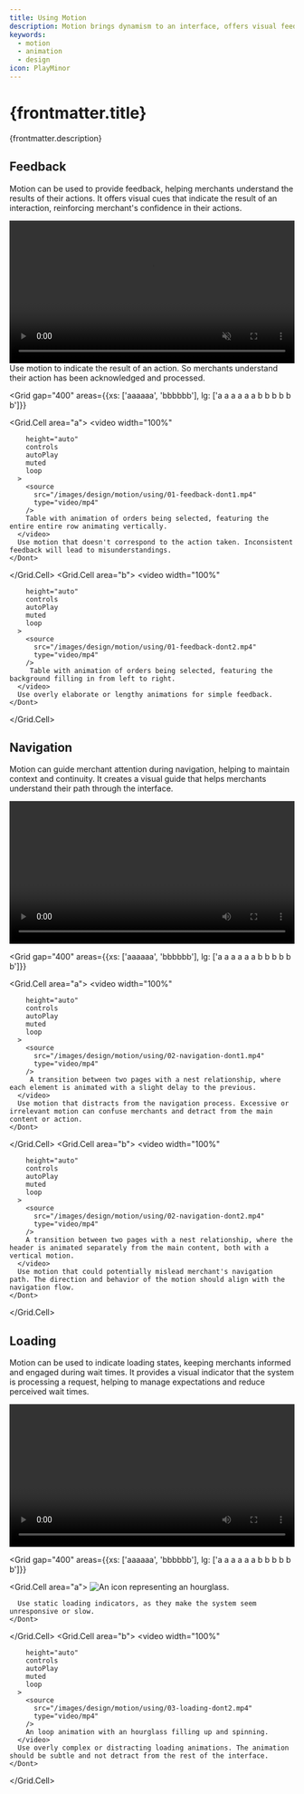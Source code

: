 ```yaml
---
title: Using Motion
description: Motion brings dynamism to an interface, offers visual feedback and aids merchants understanding the outcomes of their actions.
keywords:
  - motion
  - animation
  - design
icon: PlayMinor
---
```


# {frontmatter.title}

<Lede>{frontmatter.description}</Lede>

<Subnav />

## Feedback

Motion can be used to provide feedback, helping merchants understand the results of their actions. It offers visual cues that indicate the result of an interaction, reinforcing merchant's confidence in their actions.

<Stack gap="400">
  <Do>
    <video
      width="100%"
      height="auto"
      controls
      autoPlay
      muted
      loop
    >
      <source
        src="/images/design/motion/using/01-feedback-do.mp4"
        type="video/mp4"
      />
      Table with animation of orders being selected, featuring a quick transition with a subtle checkmark animation.
    </video>
    Use motion to indicate the result of an action. So merchants understand their action has been acknowledged and processed.
  </Do>

<Grid
  gap="400"
  areas={{xs: ['aaaaaa', 'bbbbbb'], lg: ['a a a a a a b b b b b b']}}
>
  <Grid.Cell area="a">
    <Dont>
      <video
        width="100%"

        height="auto"
        controls
        autoPlay
        muted
        loop
      >
        <source
          src="/images/design/motion/using/01-feedback-dont1.mp4"
          type="video/mp4"
        />
        Table with animation of orders being selected, featuring the entire entire row animating vertically.
      </video>
      Use motion that doesn't correspond to the action taken. Inconsistent feedback will lead to misunderstandings.
    </Dont>

  </Grid.Cell>
  <Grid.Cell area="b">
    <Dont>
      <video
        width="100%"

        height="auto"
        controls
        autoPlay
        muted
        loop
      >
        <source
          src="/images/design/motion/using/01-feedback-dont2.mp4"
          type="video/mp4"
        />
         Table with animation of orders being selected, featuring the background filling in from left to right.
      </video>
      Use overly elaborate or lengthy animations for simple feedback.
    </Dont>

  </Grid.Cell>
</Grid>
</Stack>

## Navigation

Motion can guide merchant attention during navigation, helping to maintain context and continuity. It creates a visual guide that helps merchants understand their path through the interface.

<Stack gap="400">
  <Do>
    <video
      width="100%"

      height="auto"
      controls
      autoPlay
      muted
      loop
    >
      <source
        src="/images/design/motion/using/02-navigation-do.mp4"
        type="video/mp4"
      />
       A transition between two pages with a nest relationship, where elements are animated in a single horizontal motion, right to left when going deeper, left to right when going back.
    </video>
    Use motion to subtly guide attention during navigation. So merchants understand where to focus and what action to take next.

  </Do>

<Grid
  gap="400"
  areas={{xs: ['aaaaaa', 'bbbbbb'], lg: ['a a a a a a b b b b b b']}}
>
  <Grid.Cell area="a">
    <Dont>
      <video
        width="100%"

        height="auto"
        controls
        autoPlay
        muted
        loop
      >
        <source
          src="/images/design/motion/using/02-navigation-dont1.mp4"
          type="video/mp4"
        />
         A transition between two pages with a nest relationship, where each element is animated with a slight delay to the previous.
      </video>
      Use motion that distracts from the navigation process. Excessive or irrelevant motion can confuse merchants and detract from the main content or action.
    </Dont>

  </Grid.Cell>
  <Grid.Cell area="b">
    <Dont>
      <video
        width="100%"

        height="auto"
        controls
        autoPlay
        muted
        loop
      >
        <source
          src="/images/design/motion/using/02-navigation-dont2.mp4"
          type="video/mp4"
        />
        A transition between two pages with a nest relationship, where the header is animated separately from the main content, both with a vertical motion.
      </video>
      Use motion that could potentially mislead merchant's navigation path. The direction and behavior of the motion should align with the navigation flow.
    </Dont>

  </Grid.Cell>
</Grid>
</Stack>

## Loading

Motion can be used to indicate loading states, keeping merchants informed and engaged during wait times. It provides a visual indicator that the system is processing a request, helping to manage expectations and reduce perceived wait times.

<Stack gap="400">
  <Do>
    <video
      width="100%"

      height="auto"
      controls
      autoPlay
      muted
      loop
    >
      <source
        src="/images/design/motion/using/03-loading-do.mp4"
        type="video/mp4"
      />
      An outlined three quarters of a circle spinning.
    </video>
    Use loading animations that give a sense of progress or activity. A clear visual cue that the system is processing helps to manage merchant expectations, and helps to reduce perceived wait times.

  </Do>

<Grid
  gap="400"
  areas={{xs: ['aaaaaa', 'bbbbbb'], lg: ['a a a a a a b b b b b b']}}
>
  <Grid.Cell area="a">
    <Dont>
      ![An icon representing an hourglass.](/images/design/motion/using/03-loading-dont1@2x.png)

      Use static loading indicators, as they make the system seem unresponsive or slow.
    </Dont>

  </Grid.Cell>
  <Grid.Cell area="b">
    <Dont>
      <video
        width="100%"

        height="auto"
        controls
        autoPlay
        muted
        loop
      >
        <source
          src="/images/design/motion/using/03-loading-dont2.mp4"
          type="video/mp4"
        />
        An loop animation with an hourglass filling up and spinning.
      </video>
      Use overly complex or distracting loading animations. The animation should be subtle and not detract from the rest of the interface.
    </Dont>

  </Grid.Cell>
</Grid>
</Stack>
